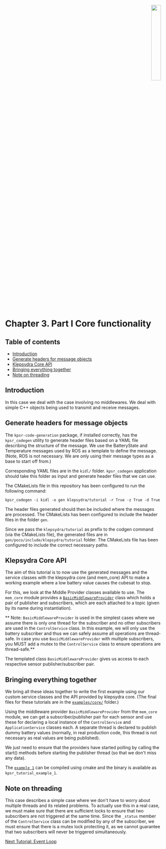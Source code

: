 <p align="right">
  <img width="25%" height="25%"src="../images/klepsydra_logo.jpg">
</p>

# Chapter 3. Part I Core functionality

## Table of contents
* [Introduction](#introduction)
* [Generate headers for message objects](#generate-headers-for-message-objects)
* [Klepsydra Core API](#klepsydra-core-api)
* [Bringing everything together](#bringing-everything-together)
* [Note on threading](#note-on-threading)

<a name="introduction"></a>
## Introduction

In this case we deal with the case involving no middlewares. We deal
with simple C++ objects being used to transmit and receive
messages.

<a name="generate-headers-for-message-objects"></a>
## Generate headers for message objects

The `kpsr-code-generation` package, if installed correctly, has the
`kpsr_codegen` utility to generate header files based on a YAML file
describing the structure of the message. We use the BatteryState and
Temperature messages used by ROS as a template to define the
message. (Note, ROS is not necessary. We are only using their message
types as a base to start off from.)

Corresponding YAML files are in the `kidl/`
folder. `kpsr_codegen` application should take this folder as input
and generate header files that we can use.

The CMakeLists file in this repository has been configured to run the
following command:

```
kpsr_codegen -i kidl -o gen klepsydra/tutorial -r True -z True -d True
```

The header files generated should then be included where the messages
are processed. The CMakeLists has been configured to include the
header files in the folder `gen`.

Since we pass the `klepsydra/tutorial` as prefix to the codgen command
(via the CMakeLists file), the generated files are in
`gen/poco/include/klepsydra/tutorial` folder. The CMakeLists file has
been configured to include the correct necessary paths.

<a name="klepsydra-core-api"></a>
## Klepsydra Core API

The aim of this tutorial is to now use the generated messages and the
service classes with the klepsydra core (and mem_core) API to make a
working example where a low battery value causes the cubesat to stop.

For this, we look at the Middle Provider classes available to use. The
`mem_core` module provides a [`BasicMiddlewareProvider`](https://github.com/klepsydra-technologies/kpsr-core/blob/main/core/modules/mem_mdlw/include/klepsydra/mem_core/basic_middleware_provider.h) class which
holds a pair of publisher and subscribers, which are each attached to
a topic (given by its name during instantiation).

** Note: `BasicMiddlewareProvider` is used in the simplest cases where
we assume there is only one thread for the subscriber and no other
subscribers are used in the `ControlService` class. In this example, we
will only use the battery subscriber and thus we can safely assume all
operations are thread-safe. In case you use `BasicMiddlewareProvider`
with multiple subscribers, you MUST add a mutex to the
`ControlService` class to ensure operations are thread-safe.**

The templated class `BasicMiddlewareProvider` gives us access to each
respective sensor publisher/subscriber pair.

<a name="bringing-everything-together"></a>
## Bringing everything together

We bring all these ideas together to write the first example using our
custom service classes and the API provided by klepsydra core. (The
final files for these tutorials are in the [`examples/core/`](../examples/core/) folder.)

Using the middleware provider `BasicMiddlewareProvider` from the
`mem_core` module, we can get a subscriber/publisher pair for each
sensor and use these for declaring a local instance of the
`ControlService` and `ApplicationService` classes each. A separate
thread is declared to publish dummy battery values (normally, in real
production code, this thread is not necessary as real values are being
published).

We just need to ensure that the providers have started polling by
calling the start() methods before starting the publisher thread (so
that we don't miss any data).

The [`example 1`](../examples/core/src/example1.cpp) can be compiled using cmake and the binary is
available as `kpsr_tutorial_example_1`.

<a name="note-on-threading"></a>
## Note on threading

This case describes a simple case where we don't have to worry about
multiple threads and its related problems. To actually use this in a
real case, we must make sure that there are sufficient locks to ensure
that two subscribers are not triggered at the same time. Since the
`_status` member of the `ControlService` class can be modified by any
of the subscriber, we must ensure that there is a mutex lock
protecting it, as we cannot guarantee that two subscribers will never
be triggered simultaneously.

[Next Tutorial: Event Loop](./chapter3_part2.md)

